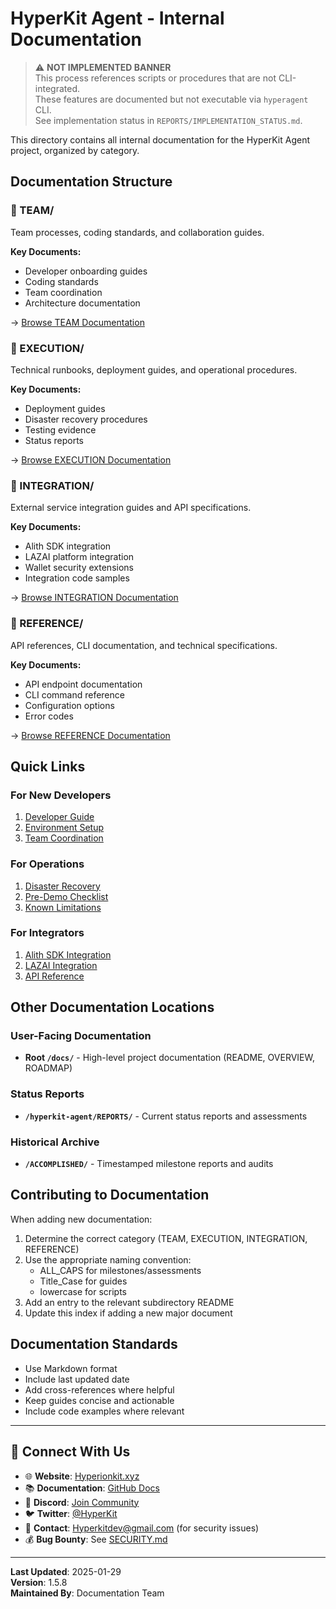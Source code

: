 # HyperKit Agent - Internal Documentation
> ⚠️ **NOT IMPLEMENTED BANNER**  
> This process references scripts or procedures that are not CLI-integrated.  
> These features are documented but not executable via `hyperagent` CLI.  
> See implementation status in `REPORTS/IMPLEMENTATION_STATUS.md`.



This directory contains all internal documentation for the HyperKit Agent project, organized by category.

## Documentation Structure

### 📁 TEAM/
Team processes, coding standards, and collaboration guides.

**Key Documents:**
- Developer onboarding guides
- Coding standards
- Team coordination
- Architecture documentation

→ [Browse TEAM Documentation](./TEAM/)

### 📁 EXECUTION/
Technical runbooks, deployment guides, and operational procedures.

**Key Documents:**
- Deployment guides
- Disaster recovery procedures
- Testing evidence
- Status reports

→ [Browse EXECUTION Documentation](./EXECUTION/)

### 📁 INTEGRATION/
External service integration guides and API specifications.

**Key Documents:**
- Alith SDK integration
- LAZAI platform integration
- Wallet security extensions
- Integration code samples

→ [Browse INTEGRATION Documentation](./INTEGRATION/)

### 📁 REFERENCE/
API references, CLI documentation, and technical specifications.

**Key Documents:**
- API endpoint documentation
- CLI command reference
- Configuration options
- Error codes

→ [Browse REFERENCE Documentation](./REFERENCE/)

## Quick Links

### For New Developers
1. [Developer Guide](./TEAM/DEVELOPER_GUIDE.md)
2. [Environment Setup](./GUIDE/ENVIRONMENT_SETUP.md)
3. [Team Coordination](./TEAM/TEAM_COORDINATION_GUIDE.md)

### For Operations
1. [Disaster Recovery](./EXECUTION/DISASTER_RECOVERY.md)
2. [Pre-Demo Checklist](./EXECUTION/PRE_DEMO_CHECKLIST.md)
3. [Known Limitations](./EXECUTION/KNOWN_LIMITATIONS.md)

### For Integrators
1. [Alith SDK Integration](./INTEGRATION/ALITH_SDK_INTEGRATION_ROADMAP.md)
2. [LAZAI Integration](./INTEGRATION/LAZAI_INTEGRATION_GUIDE.md)
3. [API Reference](./REFERENCE/API_REFERENCE.md)

## Other Documentation Locations

### User-Facing Documentation
- **Root `/docs/`** - High-level project documentation (README, OVERVIEW, ROADMAP)

### Status Reports
- **`/hyperkit-agent/REPORTS/`** - Current status reports and assessments

### Historical Archive
- **`/ACCOMPLISHED/`** - Timestamped milestone reports and audits

## Contributing to Documentation

When adding new documentation:

1. Determine the correct category (TEAM, EXECUTION, INTEGRATION, REFERENCE)
2. Use the appropriate naming convention:
   - ALL_CAPS for milestones/assessments
   - Title_Case for guides
   - lowercase for scripts
3. Add an entry to the relevant subdirectory README
4. Update this index if adding a new major document

## Documentation Standards

- Use Markdown format
- Include last updated date
- Add cross-references where helpful
- Keep guides concise and actionable
- Include code examples where relevant

---

## 🔗 **Connect With Us**

- 🌐 **Website**: [Hyperionkit.xyz](http://hyperionkit.xyz/)
- 📚 **Documentation**: [GitHub Docs](https://github.com/Hyperionkit/Hyperkit-Agent)
- 💬 **Discord**: [Join Community](https://discord.com/invite/MDh7jY8vWe)
- 🐦 **Twitter**: [@HyperKit](https://x.com/HyperionKit)
- 📧 **Contact**: [Hyperkitdev@gmail.com](mailto:Hyperkitdev@gmail.com) (for security issues)
- 💰 **Bug Bounty**: See [SECURITY.md](../../../SECURITY.md)

---

**Last Updated**: 2025-01-29  
**Version**: 1.5.8  
**Maintained By**: Documentation Team
